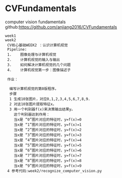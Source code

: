 # CVFundamentals
computer vision fundamentals 
github:https://github.com/anjiang2016/CVFundamentals
```
week1
week2
 CV核心基础WEEK2 ：认识计算机视觉
 Pipeline:
 1.    图像处理与计算机视觉
 2.    计算机视觉的输入与输出
 3.    如何解决计算机视觉的几个问题
 4.    计算机视觉第一步：图像描述子

 作业：
  
  编写计算机视觉的第0版程序。
  步骤
  1 生成10张图片，对应0,1,2,3,4,5,6,7,8,9.
  2 对这10张图片提取特征x。
  3 用一个判别器f(x)来决策输出结果y。
    这个判别器达到作用：
    当x是 “0”图片对应的特征时，y=f(x)=0
    当x是 “1”图片对应的特征时，y=f(x)=1
    当x是 “2”图片对应的特征时，y=f(x)=2
    当x是 “3”图片对应的特征时，y=f(x)=3
    当x是 “4”图片对应的特征时，y=f(x)=4
    当x是 “5”图片对应的特征时，y=f(x)=5
    当x是 “6”图片对应的特征时，y=f(x)=6
    当x是 “7”图片对应的特征时，y=f(x)=7
    当x是 “8”图片对应的特征时，y=f(x)=8
    当x是 “9”图片对应的特征时，y=f(x)=9
 4 参考代码:week2/recognize_computer_vision.py
```
